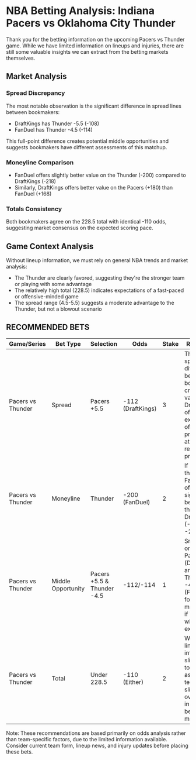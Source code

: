 # NBA Betting Analysis: Indiana Pacers vs Oklahoma City Thunder

Thank you for the betting information on the upcoming Pacers vs Thunder game. While we have limited information on lineups and injuries, there are still some valuable insights we can extract from the betting markets themselves.

## Market Analysis

### Spread Discrepancy
The most notable observation is the significant difference in spread lines between bookmakers:
- DraftKings has Thunder -5.5 (-108)
- FanDuel has Thunder -4.5 (-114)

This full-point difference creates potential middle opportunities and suggests bookmakers have different assessments of this matchup.

### Moneyline Comparison
- FanDuel offers slightly better value on the Thunder (-200) compared to DraftKings (-218)
- Similarly, DraftKings offers better value on the Pacers (+180) than FanDuel (+168)

### Totals Consistency
Both bookmakers agree on the 228.5 total with identical -110 odds, suggesting market consensus on the expected scoring pace.

## Game Context Analysis

Without lineup information, we must rely on general NBA trends and market analysis:

- The Thunder are clearly favored, suggesting they're the stronger team or playing with some advantage
- The relatively high total (228.5) indicates expectations of a fast-paced or offensive-minded game
- The spread range (4.5-5.5) suggests a moderate advantage to the Thunder, but not a blowout scenario

## RECOMMENDED BETS

| Game/Series | Bet Type | Selection | Odds | Stake | Reasoning |
|-------------|----------|-----------|------|-------|-----------|
| Pacers vs Thunder | Spread | Pacers +5.5 | -112 (DraftKings) | 3 | The 1-point spread difference between bookmakers creates value. DraftKings offers the extra point of protection at a reasonable price. |
| Pacers vs Thunder | Moneyline | Thunder | -200 (FanDuel) | 2 | If backing the favorite, FanDuel offers significantly better value than DraftKings (-200 vs -218). |
| Pacers vs Thunder | Middle Opportunity | Pacers +5.5 & Thunder -4.5 | -112/-114 | 1 | Small stake on both Pacers +5.5 (DraftKings) and Thunder -4.5 (FanDuel) for potential middle win if Thunder wins by exactly 5. |
| Pacers vs Thunder | Total | Under 228.5 | -110 (Either) | 2 | Without lineup information, slight lean to the under as totals tend to be slightly overvalued in the betting market. |

Note: These recommendations are based primarily on odds analysis rather than team-specific factors, due to the limited information available. Consider current team form, lineup news, and injury updates before placing these bets.